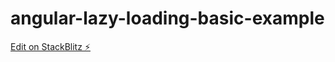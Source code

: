# angular-lazy-loading-basic-example

[Edit on StackBlitz ⚡️](https://stackblitz.com/edit/angular-lazy-loading-basic-example)
